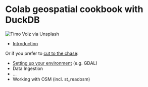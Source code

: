 # Colab geospatial cookbook with DuckDB

![Timo Volz via Unsplash](https://images.unsplash.com/photo-1597760078652-6359f83febaf?q=80&w=960&auto=format&fit=crop&ixlib=rb-4.1.0&ixid=M3wxMjA3fDB8MHxwaG90by1wYWdlfHx8fGVufDB8fHx8fA%3D%3D)

- [Introduction](./Introduction.md)

Or if you prefer to [cut to the chase](https://www.youtube.com/watch?v=gZbwbxMKb_c&t=51s):

- [Setting up your environment](./Enviroment.md) (e.g. GDAL)
- Data Ingestion
- ...
- Working with OSM (incl. st_readosm)